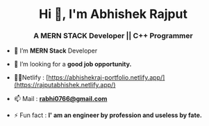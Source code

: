 <h1 align="center">Hi 👋, I'm Abhishek Rajput</h1>
<h3 align="center">A MERN STACK Developer || C++ Programmer</h3>

- 🌱 I’m  **MERN Stack** Developer

- 🤝 I’m looking for a **good job opportunity.**

- 👨‍💻Netlify : [https://abhishekraj-portfolio.netlify.app/](https://rajputabhishek.netlify.app/)

- 📫 Mail : **rabhi0766@gmail.com**

- ⚡ Fun fact : **I' am an engineer by profession and useless by fate.**


